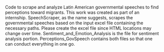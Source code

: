 Code to scrape and analyze Latin American governmental speeches to find perceptions toward migrants.
This work was created as part of an internship.
SpeechScraper, as the name suggests, scrapes the governmental speeches based on the input excel file containing the necessary paths. Please create the excel file since HTML locations may change over time.
Sentiment_and_Emotion_Analysis is the file for sentiment analysis portion.
Perceptions_GovSpeech contains both files so that one can conduct everything in one go.
